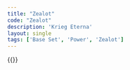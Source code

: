 ```yaml
---
title: "Zealot"
code: "Zealot"
description: 'Krieg Eterna'
layout: single
tags: ['Base Set', 'Power', 'Zealot']
---
```

{{<card-detail-page title="Zealot" artwork="The Defenestration by Václav Brožík (1890)" />}}